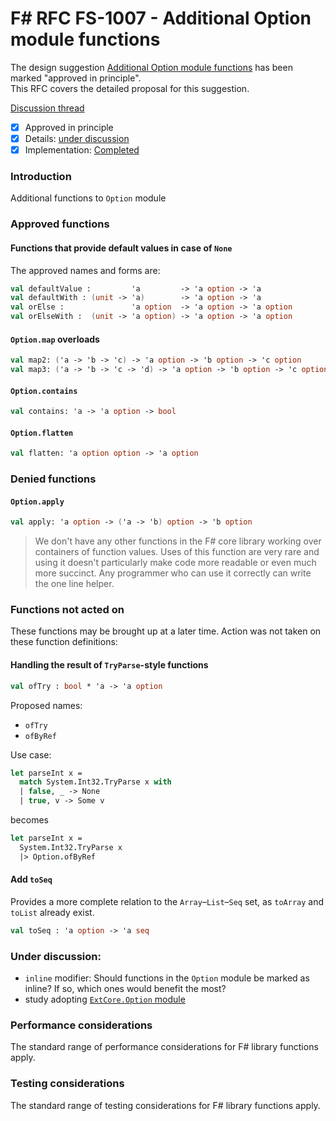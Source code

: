 # F# RFC FS-1007 - Additional Option module functions

The design suggestion [Additional Option module functions](https://fslang.uservoice.com/forums/245727-f-language/suggestions/6672880-add-a-option-getordefault-method-as-a-curryable-al) has been marked "approved in principle".  
This RFC covers the detailed proposal for this suggestion.

[Discussion thread](https://github.com/fsharp/FSharpLangDesign/issues/60)

* [x] Approved in principle
* [x] Details: [under discussion](https://github.com/fsharp/FSharpLangDesign/issues/60)
* [x] Implementation: [Completed](https://github.com/dotnet/fsharp/pull/1781)

### Introduction

Additional functions to `Option` module

### Approved functions

#### Functions that provide default values in case of `None`

The approved names and forms are:
```fsharp
val defaultValue :         'a         -> 'a option -> 'a
val defaultWith : (unit -> 'a)        -> 'a option -> 'a
val orElse :               'a option  -> 'a option -> 'a option
val orElseWith :  (unit -> 'a option) -> 'a option -> 'a option
```

#### `Option.map` overloads

```fsharp
val map2: ('a -> 'b -> 'c) -> 'a option -> 'b option -> 'c option
val map3: ('a -> 'b -> 'c -> 'd) -> 'a option -> 'b option -> 'c option -> 'd option
```

#### `Option.contains`

```fsharp
val contains: 'a -> 'a option -> bool
```

#### `Option.flatten`

```fsharp
val flatten: 'a option option -> 'a option
```

### Denied functions

#### `Option.apply`

```fsharp
val apply: 'a option -> ('a -> 'b) option -> 'b option
```

> We don't have any other functions in the F# core library working over
> containers of function values. Uses of this function are very rare and
> using it doesn't particularly make code more readable or even much more
> succinct. Any programmer who can use it correctly can write the one line
> helper.

### Functions not acted on

These functions may be brought up at a later time. Action was not taken on these function definitions:

#### Handling the result of `TryParse`-style functions

```fsharp
val ofTry : bool * 'a -> 'a option
```

Proposed names:
* `ofTry`
* `ofByRef`

Use case:

```fsharp
let parseInt x =
  match System.Int32.TryParse x with
  | false, _ -> None
  | true, v -> Some v
```
becomes
```fsharp
let parseInt x =
  System.Int32.TryParse x
  |> Option.ofByRef
```

#### Add `toSeq`

Provides a more complete relation to the `Array`–`List`–`Seq` set,
as `toArray` and `toList` already exist.

```fsharp
val toSeq : 'a option -> 'a seq
```

### Under discussion:

- `inline` modifier: Should functions in the `Option` module be marked as inline? If so, which ones would benefit the most?
- study adopting [`ExtCore.Option` module](https://github.com/jack-pappas/ExtCore/blob/5221f4e67a93cffdb85203f3ae403a6052bcfbc0/ExtCore/Pervasive.fs#L810)

### Performance considerations

The standard range of performance considerations for F# library functions apply.

### Testing considerations

The standard range of testing  considerations for F# library functions apply.
